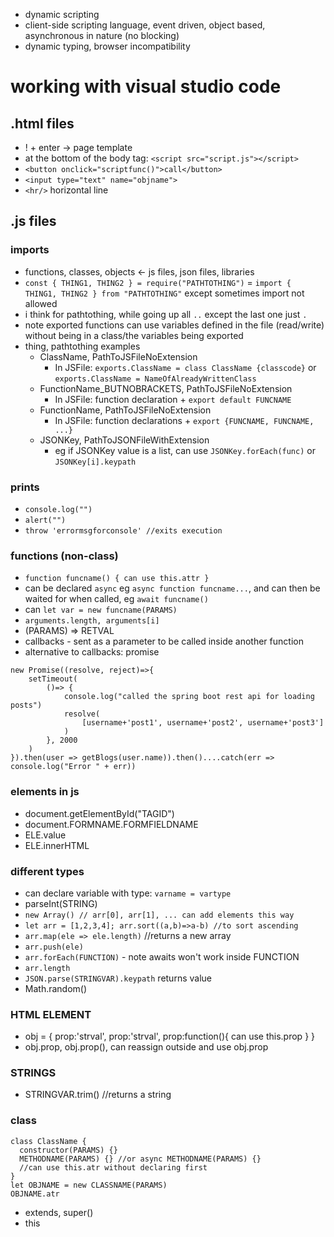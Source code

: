 * dynamic scripting
* client-side scripting language, event driven, object based, asynchronous in nature (no blocking)
* dynamic typing, browser incompatibility
# working with visual studio code
## .html files
* ! + enter -> page template
* at the bottom of the body tag: `<script src="script.js"></script>`
* `<button onclick="scriptfunc()">call</button>`
* `<input type="text" name="objname">`
* `<hr/>` horizontal line
## .js files
### imports
* functions, classes, objects <- js files, json files, libraries
* `const { THING1, THING2 } = require("PATHTOTHING")` = `import { THING1, THING2 } from "PATHTOTHING"` except sometimes import not allowed
* i think for pathtothing, while going up all `..` except the last one just `.`
* note exported functions can use variables defined in the file (read/write) without being in a class/the variables being exported
* thing, pathtothing examples
  * ClassName, PathToJSFileNoExtension
    * In JSFile: `exports.ClassName = class ClassName {classcode}` or `exports.ClassName = NameOfAlreadyWrittenClass`
  * FunctionName_BUTNOBRACKETS, PathToJSFileNoExtension
    * In JSFile: function declaration + `export default FUNCNAME`
  * FunctionName, PathToJSFileNoExtension
    * In JSFile: function declarations + `export {FUNCNAME, FUNCNAME, ...}`
  * JSONKey, PathToJSONFileWithExtension
    * eg if JSONKey value is a list, can use `JSONKey.forEach(func)` or `JSONKey[i].keypath`
### prints
* `console.log("")`
* `alert("")`
* `throw 'errormsgforconsole' //exits execution`
### functions (non-class)
* `function funcname() { can use this.attr }`
* can be declared `async` eg `async function funcname...`, and can then be waited for when called, eg `await funcname()`
* can `let var = new funcname(PARAMS)`
* `arguments.length, arguments[i]`
* (PARAMS) => RETVAL
* callbacks - sent as a parameter to be called inside another function
* alternative to callbacks: promise
```
new Promise((resolve, reject)=>{
    setTimeout(
        ()=> {
            console.log("called the spring boot rest api for loading posts")
            resolve(
                [username+'post1', username+'post2', username+'post3']
            )
        }, 2000
    )
}).then(user => getBlogs(user.name)).then()....catch(err => console.log("Error " + err))
```
### elements in js
* document.getElementById("TAGID")
* document.FORMNAME.FORMFIELDNAME
* ELE.value
* ELE.innerHTML
### different types
* can declare variable with type: `varname = vartype`
* parseInt(STRING)
* `new Array() // arr[0], arr[1], ... can add elements this way`
* `let arr = [1,2,3,4]; arr.sort((a,b)=>a-b) //to sort ascending`
* `arr.map(ele => ele.length)` //returns a new array
* `arr.push(ele)`
* `arr.forEach(FUNCTION)` - note awaits won't work inside FUNCTION
* `arr.length`
* `JSON.parse(STRINGVAR).keypath` returns value
* Math.random()
### HTML ELEMENT
* obj = { prop:'strval', prop:'strval', prop:function(){ can use this.prop } }
* obj.prop, obj.prop(), can reassign outside and use obj.prop
### STRINGS
* STRINGVAR.trim() //returns a string
### class
```
class ClassName {
  constructor(PARAMS) {}
  METHODNAME(PARAMS) {} //or async METHODNAME(PARAMS) {}
  //can use this.atr without declaring first
}
let OBJNAME = new CLASSNAME(PARAMS)
OBJNAME.atr
```
* extends, super()
* this
